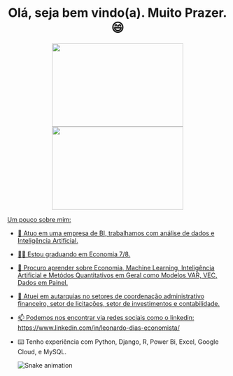 <h1 align="center"> Olá, seja bem vindo(a). Muito Prazer. 😄 </h1>

<div align="center">
  <a href="https://github.com/Leonardo-Dias-Up">
  <img height="190em" width="300em" src="https://github-readme-stats.vercel.app/api?username=Leonardo-Dias-Up&show_icons=true&theme=dark&include_all_commits=true&count_private=true"/>
  <img height="190em" width="300em" src="https://github-readme-stats.vercel.app/api/top-langs/?username=Leonardo-Dias-Up&layout=compact&langs_count=7&theme=dark"/>
</div>


Um pouco sobre mim:

- 🔭 Atuo em uma empresa de BI, trabalhamos com análise de dados e Inteligência Artificial.
- 🙋‍♂️ Estou graduando em Economia 7/8.
- 🌱 Procuro aprender sobre Economia, Machine Learning, Inteligência Artificial e Metódos Quantitativos em Geral como Modelos VAR, VEC, Dados em Painel.
- 🎲 Atuei em autarquias no setores de coordenação administrativo financeiro, setor de licitações, setor de investimentos e contabilidade.
- 📫 Podemos nos encontrar via redes sociais como o linkedin: https://www.linkedin.com/in/leonardo-dias-economista/
- ⌨️ Tenho experiência com Python, Django, R, Power Bi, Excel, Google Cloud, e MySQL.



  ![Snake animation](https://github.com/Leonardo-Dias-Up/github-contribution-grid-snake.svg)

